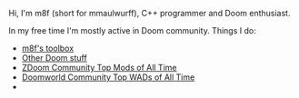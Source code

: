 Hi, I'm m8f (short for mmaulwurff), C++ programmer and Doom enthusiast.

In my free time I'm mostly active in Doom community. Things I do:

* [m8f's toolbox](https://mmaulwurff.github.io/pages/toolbox)
* [Other Doom stuff](https://mmaulwurff.github.io/pages/stuff)
* [ZDoom Community Top Mods of All Time](https://forum.zdoom.org/viewtopic.php?f=4&t=60112#p1048497)
* [Doomworld Community Top WADs of All Time](https://www.doomworld.com/forum/topic/109654-%E2%AC%86%EF%B8%8F-doomworld-community-top-wads-of-all-time-resurrected/)
* 
